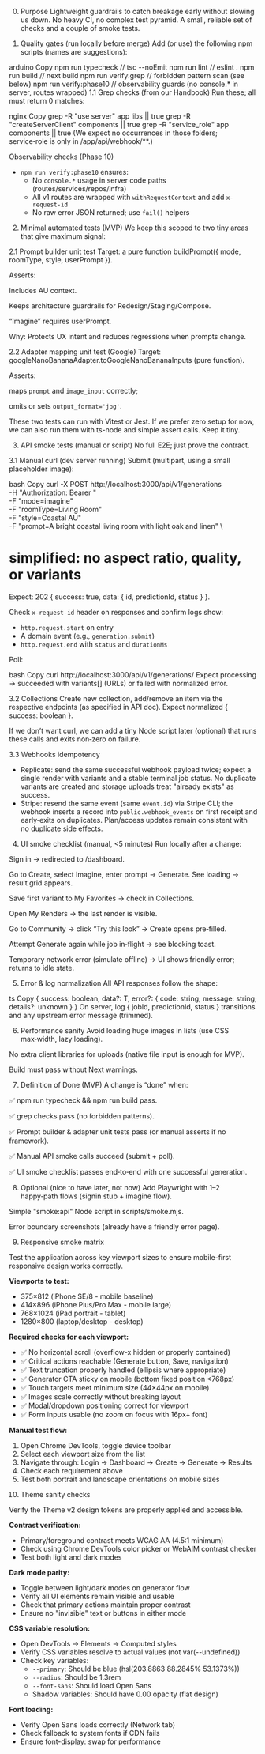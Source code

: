 0) Purpose
Lightweight guardrails to catch breakage early without slowing us down. No heavy CI, no complex test pyramid. A small, reliable set of checks and a couple of smoke tests.

1) Quality gates (run locally before merge)
Add (or use) the following npm scripts (names are suggestions):

arduino
Copy
npm run typecheck      // tsc --noEmit
npm run lint           // eslint .
npm run build          // next build
npm run verify:grep    // forbidden pattern scan (see below)
npm run verify:phase10 // observability guards (no console.* in server, routes wrapped)
1.1 Grep checks (from our Handbook)
Run these; all must return 0 matches:

nginx
Copy
grep -R "use server" app libs || true
grep -R "createServerClient" components || true
grep -R "service_role" app components || true
(We expect no occurrences in those folders; service‑role is only in /app/api/webhook/**.)

Observability checks (Phase 10)
- `npm run verify:phase10` ensures:
  - No `console.*` usage in server code paths (routes/services/repos/infra)
  - All v1 routes are wrapped with `withRequestContext` and add `x-request-id`
  - No raw error JSON returned; use `fail()` helpers

2) Minimal automated tests (MVP)
We keep this scoped to two tiny areas that give maximum signal:

2.1 Prompt builder unit test
Target: a pure function buildPrompt({ mode, roomType, style, userPrompt }).

Asserts:

Includes AU context.

Keeps architecture guardrails for Redesign/Staging/Compose.

“Imagine” requires userPrompt.

Why: Protects UX intent and reduces regressions when prompts change.

2.2 Adapter mapping unit test (Google)
Target: googleNanoBananaAdapter.toGoogleNanoBananaInputs (pure function).

Asserts:

maps `prompt` and `image_input` correctly; 

omits or sets `output_format='jpg'`.

These two tests can run with Vitest or Jest. If we prefer zero setup for now, we can also run them with ts-node and simple assert calls. Keep it tiny.

3) API smoke tests (manual or script)
No full E2E; just prove the contract.

3.1 Manual curl (dev server running)
Submit (multipart, using a small placeholder image):

bash
Copy
curl -X POST http://localhost:3000/api/v1/generations \
  -H "Authorization: Bearer <dev-session-cookie-or-header>" \
  -F "mode=imagine" \
  -F "roomType=Living Room" \
  -F "style=Coastal AU" \
  -F "prompt=A bright coastal living room with light oak and linen" \
  # simplified: no aspect ratio, quality, or variants
Expect: 202 { success: true, data: { id, predictionId, status } }.

Check `x-request-id` header on responses and confirm logs show:
- `http.request.start` on entry
- A domain event (e.g., `generation.submit`)
- `http.request.end` with `status` and `durationMs`

Poll:

bash
Copy
curl http://localhost:3000/api/v1/generations/<id>
Expect processing → succeeded with variants[] (URLs) or failed with normalized error.

3.2 Collections
Create new collection, add/remove an item via the respective endpoints (as specified in API doc). Expect normalized { success: boolean }.

If we don’t want curl, we can add a tiny Node script later (optional) that runs these calls and exits non‑zero on failure.

3.3 Webhooks idempotency
- Replicate: send the same successful webhook payload twice; expect a single render with variants and a stable terminal job status. No duplicate variants are created and storage uploads treat "already exists" as success.
- Stripe: resend the same event (same `event.id`) via Stripe CLI; the webhook inserts a record into `public.webhook_events` on first receipt and early‑exits on duplicates. Plan/access updates remain consistent with no duplicate side effects.

4) UI smoke checklist (manual, <5 minutes)
Run locally after a change:

Sign in → redirected to /dashboard.

Go to Create, select Imagine, enter prompt → Generate. See loading → result grid appears.

Save first variant to My Favorites → check in Collections.

Open My Renders → the last render is visible.

Go to Community → click “Try this look” → Create opens pre‑filled.

Attempt Generate again while job in‑flight → see blocking toast.

Temporary network error (simulate offline) → UI shows friendly error; returns to idle state.

5) Error & log normalization
All API responses follow the shape:

ts
Copy
{ success: boolean, data?: T, error?: { code: string; message: string; details?: unknown } }
On server, log { jobId, predictionId, status } transitions and any upstream error message (trimmed).

6) Performance sanity
Avoid loading huge images in lists (use CSS max‑width, lazy loading).

No extra client libraries for uploads (native file input is enough for MVP).

Build must pass without Next warnings.

7) Definition of Done (MVP)
A change is “done” when:

✅ npm run typecheck && npm run build pass.

✅ grep checks pass (no forbidden patterns).

✅ Prompt builder & adapter unit tests pass (or manual asserts if no framework).

✅ Manual API smoke calls succeed (submit + poll).

✅ UI smoke checklist passes end‑to‑end with one successful generation.

8) Optional (nice to have later, not now)
Add Playwright with 1–2 happy‑path flows (signin stub + imagine flow).

Simple "smoke:api" Node script in scripts/smoke.mjs.

Error boundary screenshots (already have a friendly error page).

9) Responsive smoke matrix

Test the application across key viewport sizes to ensure mobile-first responsive design works correctly.

**Viewports to test:**
- 375×812 (iPhone SE/8 - mobile baseline)
- 414×896 (iPhone Plus/Pro Max - mobile large)
- 768×1024 (iPad portrait - tablet)
- 1280×800 (laptop/desktop - desktop)

**Required checks for each viewport:**
- ✅ No horizontal scroll (overflow-x hidden or properly contained)
- ✅ Critical actions reachable (Generate button, Save, navigation)
- ✅ Text truncation properly handled (ellipsis where appropriate)
- ✅ Generator CTA sticky on mobile (bottom fixed position <768px)
- ✅ Touch targets meet minimum size (44×44px on mobile)
- ✅ Images scale correctly without breaking layout
- ✅ Modal/dropdown positioning correct for viewport
- ✅ Form inputs usable (no zoom on focus with 16px+ font)

**Manual test flow:**
1. Open Chrome DevTools, toggle device toolbar
2. Select each viewport size from the list
3. Navigate through: Login → Dashboard → Create → Generate → Results
4. Check each requirement above
5. Test both portrait and landscape orientations on mobile sizes

10) Theme sanity checks

Verify the Theme v2 design tokens are properly applied and accessible.

**Contrast verification:**
- Primary/foreground contrast meets WCAG AA (4.5:1 minimum)
- Check using Chrome DevTools color picker or WebAIM contrast checker
- Test both light and dark modes

**Dark mode parity:**
- Toggle between light/dark modes on generator flow
- Verify all UI elements remain visible and usable
- Check that primary actions maintain proper contrast
- Ensure no "invisible" text or buttons in either mode

**CSS variable resolution:**
- Open DevTools → Elements → Computed styles
- Verify CSS variables resolve to actual values (not var(--undefined))
- Check key variables:
  - `--primary`: Should be blue (hsl(203.8863 88.2845% 53.1373%))
  - `--radius`: Should be 1.3rem
  - `--font-sans`: Should load Open Sans
  - Shadow variables: Should have 0.00 opacity (flat design)

**Font loading:**
- Verify Open Sans loads correctly (Network tab)
- Check fallback to system fonts if CDN fails
- Ensure font-display: swap for performance
